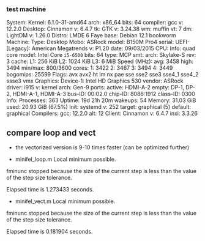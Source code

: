 ### test machine
System:
  Kernel: 6.1.0-31-amd64 arch: x86_64 bits: 64 compiler: gcc v: 12.2.0 Desktop: Cinnamon v: 6.4.7
    tk: GTK v: 3.24.38 wm: muffin vt: 7 dm: LightDM v: 1.26.0 Distro: LMDE 6 Faye
    base: Debian 12.1 bookworm
Machine:
  Type: Desktop Mobo: ASRock model: B150M Pro4 serial: <superuser required>
    UEFI-[Legacy]: American Megatrends v: P1.20 date: 09/03/2015
CPU:
  Info: quad core model: Intel Core `i5-6500` bits: 64 type: MCP smt: <unsupported> arch: Skylake-S
    rev: 3 cache: L1: 256 KiB L2: 1024 KiB L3: 6 MiB
  Speed (MHz): avg: 3458 high: 3494 min/max: 800/3600 cores: 1: 3422 2: 3467 3: 3494 4: 3449
    bogomips: 25599
  Flags: avx avx2 ht lm nx pae sse sse2 sse3 sse4_1 sse4_2 ssse3 vmx
Graphics:
  Device-1: Intel HD Graphics 530 vendor: ASRock driver: i915 v: kernel arch: Gen-9 ports:
    active: HDMI-A-2 empty: DP-1, DP-2, HDMI-A-1, HDMI-A-3 bus-ID: 00:02.0 chip-ID: 8086:1912
    class-ID: 0300
Info:
  Processes: 363 Uptime: 19d 21h 20m wakeups: 54 Memory: 31.03 GiB used: 20.93 GiB (67.5%)
  Init: systemd v: 252 target: graphical (5) default: graphical Compilers: gcc: 12.2.0 alt: 12
  Client: Cinnamon v: 6.4.7 inxi: 3.3.26


## compare loop and vect
- the vectorized version is 9-10 times faster (can be optimized further)

- minifel_loop.m
Local minimum possible.

fminunc stopped because the size of the current step is less than
the value of the step size tolerance.

<stopping criteria details>
Elapsed time is 1.273433 seconds.


- minifel_vect.m
Local minimum possible.

fminunc stopped because the size of the current step is less than
the value of the step size tolerance.

<stopping criteria details>
Elapsed time is 0.181904 seconds.

